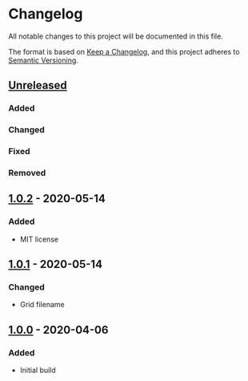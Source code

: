 # Changelog
All notable changes to this project will be documented in this file.

The format is based on [Keep a Changelog](https://keepachangelog.com/en/1.0.0/),
and this project adheres to [Semantic Versioning](https://semver.org/spec/v2.0.0.html).

## [Unreleased]
### Added

### Changed

### Fixed

### Removed

## [1.0.2] - 2020-05-14
### Added
- MIT license

## [1.0.1] - 2020-05-14
### Changed
- Grid filename

## [1.0.0] - 2020-04-06
### Added
- Initial build

[Unreleased]: https://github.com/ninety-six/milo-css-grid/compare/v1.0.2...HEAD
[1.0.2]: https://github.com/ninety-six/milo-css-grid/releases/tag/v1.0.2
[1.0.1]: https://github.com/ninety-six/milo-css-grid/releases/tag/v1.0.1
[1.0.0]: https://github.com/ninety-six/milo-css-grid/releases/tag/v1.0.0
